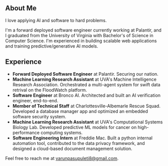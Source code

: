 ## About Me

I love applying AI and software to hard problems.

I'm a forward deployed software engineer currently working at Palantir, and I graduated from the University of Virginia with Bachelor's of Science in Computer Science. I'm experienced in building scalable web applications and training predictive/generative AI models. 

## Experience


- **Forward Deployed Software Engineer** at Palantir. Securing our nation.
- **Machine Learning Research Assistant** at UVA's Machine Intelligence Research Association. Orchestrated a multi-agent system for swift data retrival on the FloodWatch platform.
- **Software Engineer** at Bronco AI. Architected and built an AI verification engineer, end-to-end.
- **Member of Technical Staff** at Charlottesville-Albemarle Rescue Squad. Developed a database manager app and optimized an embedded software security system.
- **Machine Learning Research Assistant** at UVA's Computational Systems Biology Lab. Developed predictive ML models for cancer on high-performance computing systems.
- **Software Engineering Intern** at Freddie Mac. Built a python internal automation tool, contributed to the data privacy framework, and designed a cloud-based document management solution.

Feel free to reach me at varunpasupuleti8@gmail.com. 
